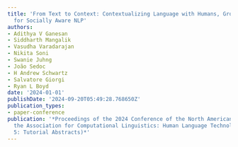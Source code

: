 ```yaml
---
title: 'From Text to Context: Contextualizing Language with Humans, Groups, and Communities
  for Socially Aware NLP'
authors:
- Adithya V Ganesan
- Siddharth Mangalik
- Vasudha Varadarajan
- Nikita Soni
- Swanie Juhng
- João Sedoc
- H Andrew Schwartz
- Salvatore Giorgi
- Ryan L Boyd
date: '2024-01-01'
publishDate: '2024-09-20T05:49:28.768650Z'
publication_types:
- paper-conference
publication: '*Proceedings of the 2024 Conference of the North American Chapter of
  the Association for Computational Linguistics: Human Language Technologies (Volume
  5: Tutorial Abstracts)*'
---
```

